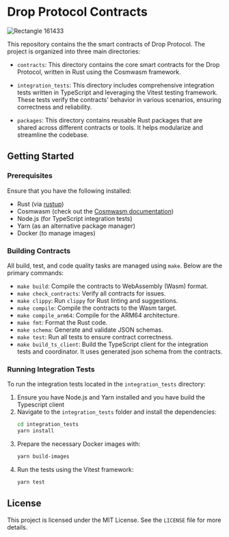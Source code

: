 # Drop Protocol Contracts
![Rectangle 161433](https://github.com/hadronlabs-org/drop-contracts/assets/103267218/f0faf991-7954-4e65-8032-73e6e4840ef3)

This repository contains the the smart contracts of Drop Protocol. The project is organized into three main directories:

- `contracts`: This directory contains the core smart contracts for the Drop Protocol, written in Rust using the Cosmwasm framework.

- `integration_tests`: This directory includes comprehensive integration tests written in TypeScript and leveraging the Vitest testing framework. These tests verify the contracts' behavior in various scenarios, ensuring correctness and reliability.

- `packages`: This directory contains reusable Rust packages that are shared across different contracts or tools. It helps modularize and streamline the codebase.

## Getting Started

### Prerequisites
Ensure that you have the following installed:
- Rust (via [rustup](https://rustup.rs/))
- Cosmwasm (check out the [Cosmwasm documentation](https://docs.cosmwasm.com/))
- Node.js (for TypeScript integration tests)
- Yarn (as an alternative package manager)
- Docker (to manage images)

### Building Contracts
All build, test, and code quality tasks are managed using `make`. Below are the primary commands:

- `make build`: Compile the contracts to WebAssembly (Wasm) format.
- `make check_contracts`: Verify all contracts for issues.
- `make clippy`: Run `clippy` for Rust linting and suggestions.
- `make compile`: Compile the contracts to the Wasm target.
- `make compile_arm64`: Compile for the ARM64 architecture.
- `make fmt`: Format the Rust code.
- `make schema`: Generate and validate JSON schemas.
- `make test`: Run all tests to ensure contract correctness.
- `make build_ts_client`: Build the TypeScript client for the integration tests and coordinator. It uses generated json schema from the contracts. 

### Running Integration Tests
To run the integration tests located in the `integration_tests` directory:

1. Ensure you have Node.js and Yarn installed and you have build the Typescript client
2. Navigate to the `integration_tests` folder and install the dependencies:
   ```bash
   cd integration_tests
   yarn install
   ```
3. Prepare the necessary Docker images with:
   ```bash
   yarn build-images
   ```
4. Run the tests using the Vitest framework:
   ```bash
   yarn test
   ```

## License
This project is licensed under the MIT License. See the `LICENSE` file for more details.

